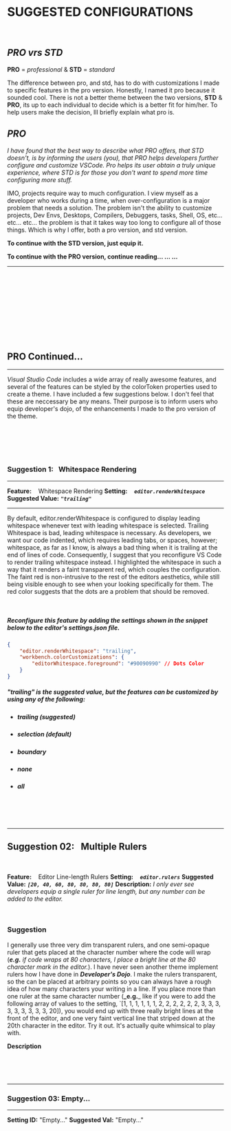 # **SUGGESTED CONFIGURATIONS**

<br>

## _PRO vrs STD_

**PRO** = _professional_ & **STD** = _standard_

The difference between pro, and std, has to do with customizations I made to specific features in the pro version. Honestly, I named it pro because it sounded cool. There is not a better theme between the two versions, **STD** & **PRO**, its up to each individual to decide which is a better fit for him/her. To help users make the decision, Ill briefly explain what pro is.

## _**PRO**_

_I have found that the best way to describe what PRO offers, that STD doesn't, is by informing the users (you), that PRO helps developers further configure and customize VSCode. Pro helps its user obtain a truly unique experience, where STD is for those you don't want to spend more time configuring more stuff._

IMO, projects require way to much configuration. I view myself as a developer who works during a time, when over-configuration is a major problem that needs a solution. The problem isn't the ability to customize projects, Dev Envs, Desktops, Compilers, Debuggers, tasks, Shell, OS, etc... etc... etc... the problem is that it takes way too long to configure all of those things. Which is why I offer, both a pro version, and std version.

**To continue with the STD version, just equip it.**

**To continue with the PRO version, continue reading... ... ...**

---

<br>

<br>

<br>

<br>

<br>


<br>

<br>

<br>

<br>

## **PRO Continued...**

---

_Visual Studio Code_ includes a wide array of really awesome features, and several of the features can be styled by the colorToken properties used to create a theme. I have included a few suggestions below. I don't feel that these are neccessary be any means. Their purpose is to inform users who equip developer's dojo, of the enhancements I made to the pro version of the theme.

<br>

<br>

<br>

<br>



### **Suggestion 1: &nbsp; Whitespace Rendering**

---

**Feature:** &nbsp;&nbsp; Whitespace Rendering
**Setting:** &nbsp;&nbsp;  **_`editor.renderWhitespace`_**
**Suggested Value:** **_`"trailing"`_**

---

By default, editor.renderWhitespace is configured to display leading whitespace whenever text with leading whitespace is selected. Trailing Whitespace is bad, leading whitespace is necessary. As developers, we want our code indented, which requires leading tabs, or spaces, however; whitespace, as far as I know, is always a bad thing when it is trailing at the end of lines of code. Consequently, I suggest that you reconfigure VS Code to render trailing whitespace instead. I highlighted the whitespace in such a way that it renders a faint transparent red, which couples the configuration. The faint red is non-intrusive to the rest of the editors aesthetics, while still being visible enough to see when your looking specifically for them. The red color suggests that the dots are a problem that should be removed.


<br>


##### _**Reconfigure this feature by adding the settings shown in the snippet below to the editor's settings.json file.**_


```JSON
{
    "editor.renderWhitespace": "trailing",
    "workbench.colorCustomizations": {
        "editorWhitespace.foreground": "#90090990" // Dots Color
    }
}
```


##### **_"trailing" is the suggested value, but the features can be customized by using any of the following:_**

- ##### **trailing** _(suggested)_
- ##### **selection** _(default)_
- ##### **boundary**
- ##### **none**
- ##### **all**









<br>

<br>

<br>

---
## **Suggestion 02: &nbsp; Multiple Rulers**


<br>

**Feature:** &nbsp;&nbsp; Editor Line-length Rulers
**Setting:** &nbsp;&nbsp;  **_`editor.rulers`_**
**Suggested Value:** **_`[20, 40, 60, 80, 80, 80, 80]`_**
**Description:** _I only ever see developers equip a single ruler for line length, but any number can be added to the editor._

<br>

### Suggestion

I generally use three very dim transparent rulers, and one semi-opaque ruler that gets placed at the character number where the code will wrap (**_e.g._** _if code wraps at 80 characters, I place a bright line at the 80 character mark in the editor._). I have never seen another theme implement rulers how I have done in **_Developer's Dojo_**. I make the rulers transparent, so the can be placed at arbitrary points so you can always have a rough idea of how many characters your writing in a line. If you place more than one ruler at the same character number (**_e.g.**_ like if you were to add the following array of values to the setting, `[1, 1, 1, 1, 1, 1, 2, 2, 2, 2, 2, 2, 3, 3, 3, 3, 3, 3, 3, 3, 3, 20]), you would end up with three really bright lines at the front of the editor, and one very faint vertical line that striped down at the 20th character in the editor. Try it out. It's actually quite whimsical to play with.


**Description**




<br>



<br>



<br>

---

### **Suggestion 03: Empty...**

---

**Setting ID:** "Empty..."
**Suggested Val:** "Empty..."
